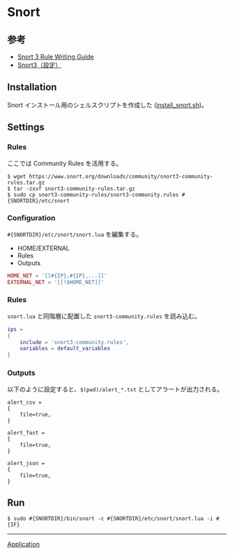 # Snort

## 参考
- [Snort 3 Rule Writing Guide](https://docs.snort.org/start/)
- [Snort3（設定）](https://www.kaisekisya.net/linux/snort3/three.html)

## Installation
Snort インストール用のシェルスクリプトを作成した ([install_snort.sh](install_snort.sh))。


## Settings
### Rules
ここでは Community Rules を活用する。

```
$ wget https://www.snort.org/downloads/community/snort3-community-rules.tar.gz
$ tar -zxvf snort3-community-rules.tar.gz
$ sudo cp snort3-community-rules/snort3-community.rules #{SNORTDIR}/etc/snort
```

### Configuration
`#{SNORTDIR}/etc/snort/snort.lua` を編集する。

- HOME/EXTERNAL
- Rules
- Outputs

```lua
HOME_NET = '[[#{IP},#{IP},...]]'
EXTERNAL_NET = '[[!$HOME_NET]]'
```

### Rules
`snort.lua` と同階層に配置した `snort3-community.rules` を読み込む。

```lua
ips = 
{
    include = 'snort3-community.rules',
    variables = default_variables
}
```

### Outputs
以下のように設定すると、`$(pwd)/alert_*.txt` としてアラートが出力される。

```
alert_csv = 
{
    file=true,
}

alert_fast =
{
    file=true,
}

alert_json =
{
    file=true,
}
```

## Run
```
$ sudo #{SNORTDIR}/bin/snort -c #{SNORTDIR}/etc/snort/snort.lua -i #{IF}
```

---

[Application](../README.md)
